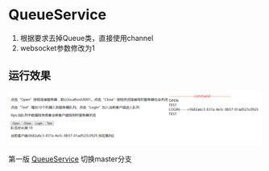 # QueueService

1. 根据要求去掉Queue类，直接使用channel
1. websocket参数修改为1

## 运行效果
![image](https://github.com/dahanwang/QueueService/blob/queue1/20190401211402.png)

第一版 [QueueService](https://github.com/dahanwang/QueueService) 切换master分支

